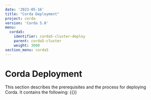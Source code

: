```yaml
---
date: '2023-05-16'
title: "Corda Deployment"
project: corda
version: 'Corda 5.0'
menu:
  corda5:
    identifier: corda5-cluster-deploy
    parent: corda5-cluster
    weight: 3000
section_menu: corda5
---
```

# Corda Deployment
This section describes the prerequisites and the process for deploying Corda.
It contains the following:
{{<childpages>}}
